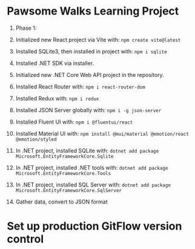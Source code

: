 # Pawsome Walks Learning Project

1. Phase 1:
1. Initialized new React project via Vite with: `npm create vite@latest`
2. Installed SQLite3, then installed in project with: `npm i sqlite`
3. Installed .NET SDK via installer.
4. Initialized new .NET Core Web API project in the repository.
5. Installed React Router with: `npm i react-router-dom`
6. Installed Redux with: `npm i redux`
7. Installed JSON Server globally with: `npm i -g json-server`
8. Installed Fluent UI with: `npm i @fluentui/react`
9. Installed Material UI with: `npm install @mui/material @emotion/react @emotion/styled`
10. In .NET project, installed SQLite with: `dotnet add package Microsoft.EntityFrameworkCore.Sqlite`
11. In .NET project, installed .NET tools with: `dotnet add package Microsoft.EntityFrameworkCore.Tools`
12. In .NET project, installed SQL Server with: `dotnet add package Microsoft.EntityFrameworkCore.SqlServer`

13. Gather data, convert to JSON format



# Set up production GitFlow version control
